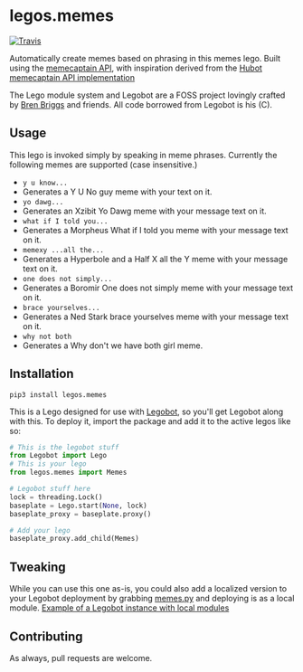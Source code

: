 # legos.memes

[![Travis](https://travis-ci.org/drewpearce/legos.memes.svg)]()

Automatically create memes based on phrasing in this memes lego. Built using the [memecaptain API](https://github.com/mmb/meme_captain_web/tree/master/doc/api), with inspiration derived from the [Hubot memecaptain API implementation](https://www.npmjs.com/package/hubot-meme)

The Lego module system and Legobot are a FOSS project lovingly crafted by [Bren Briggs](https://github.com/bbriggs) and friends. All code borrowed from Legobot is his (C).

## Usage
This lego is invoked simply by speaking in meme phrases. Currently the following memes are supported (case insensitive.)
- `y u know...`
 - Generates a Y U No guy meme with your text on it.
- `yo dawg...`
 - Generates an Xzibit Yo Dawg meme with your message text on it.
- `what if I told you...`
 - Generates a Morpheus What if I told you meme with your message text on it.
- `memexy ...all the...`
 - Generates a Hyperbole and a Half X all the Y meme with your message text on it.
- `one does not simply...`
 - Generates a Boromir One does not simply meme with your message text on it.
- `brace yourselves...`
 - Generates a Ned Stark brace yourselves meme with your message text on it.
- `why not both`
 - Generates a Why don't we have both girl meme.

## Installation

`pip3 install legos.memes`

This is a Lego designed for use with [Legobot](https://github.com/bbriggs/Legobot), so you'll get Legobot along with this. To deploy it, import the package and add it to the active legos like so:

```python
# This is the legobot stuff
from Legobot import Lego
# This is your lego
from legos.memes import Memes

# Legobot stuff here
lock = threading.Lock()
baseplate = Lego.start(None, lock)
baseplate_proxy = baseplate.proxy()

# Add your lego
baseplate_proxy.add_child(Memes)
```

## Tweaking

While you can use this one as-is, you could also add a localized version to your Legobot deployment by grabbing [memes.py](legos/memes.py) and deploying is as a local module. [Example of a Legobot instance with local modules](https://github.com/voxpupuli/thevoxfox/)

## Contributing

As always, pull requests are welcome.
